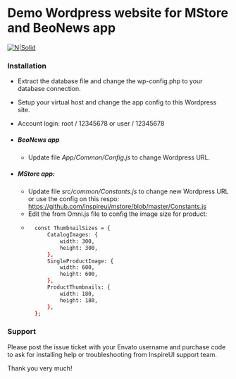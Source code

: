 # Demo Wordpress website for MStore and BeoNews app
[![N|Solid](http://news.inspireui.com/wp-content/uploads/2017/06/powerbuy-1.png)](http://inspireUI.com)

### Installation
-   Extract the database file and change the wp-config.php to your database connection.
-   Setup your virtual host and change the app config to this Wordpress site.
-   Account login: root / 12345678 or user / 12345678

- ##### BeoNews app
    - Update file *App/Common/Config.js* to change Wordpress URL.

-   ##### MStore app:
    -   Update file *src/common/Constants.js* to change new Wordpress URL or use the config on this respo: https://github.com/inspireui/mstore/blob/master/Constants.js
    -   Edit the from Omni.js file to config the image size for product:
    - ```sh
        const ThumbnailSizes = {
            CatalogImages: {
                width: 300,
                height: 300,
            },
            SingleProductImage: {
                width: 600,
                height: 600,
            },
            ProductThumbnails: {
                width: 180,
                height: 180,
            },
        };
        ```
### Support
Please post the issue ticket with your Envato username and purchase code to ask for installing help or troubleshooting from InspireUI support team.
        
Thank you very much!


